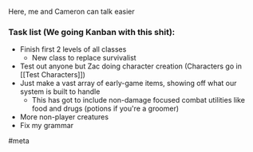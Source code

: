 Here, me and Cameron can talk easier

### Task list (We going Kanban with this shit):
- Finish first 2 levels of all classes
	- New class to replace survivalist
- Test out anyone but Zac doing character creation (Characters go in [[Test Characters]])
- Just make a vast array of early-game items, showing off what our system is built to handle
	- This has got to include non-damage focused combat utilities like food and drugs (potions if you're a groomer)
- More non-player creatures
- Fix my grammar

#meta